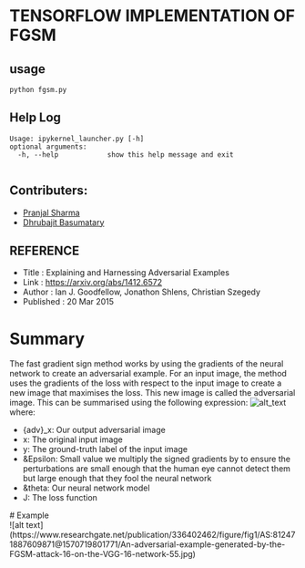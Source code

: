# TENSORFLOW IMPLEMENTATION OF FGSM

## usage
```
python fgsm.py
```
## Help Log
```
Usage: ipykernel_launcher.py [-h]
optional arguments:
  -h, --help            show this help message and exit
  
```                        
## Contributers:
- [Pranjal Sharma](https://github.com/sppsps)
- [Dhrubajit Basumatary](https://github.com/dhruvz9)

## REFERENCE
 - Title : Explaining and Harnessing Adversarial Examples <br />
 - Link : https://arxiv.org/abs/1412.6572 <br />
 - Author : Ian J. Goodfellow, Jonathon Shlens, Christian Szegedy <br />
 - Published : 20 Mar 2015  <br />
 
 # Summary
 The fast gradient sign method works by using the gradients of the neural network to create an adversarial example. For an input image, the method uses the gradients of the loss with respect to the input image to create a new image that maximises the loss. This new image is called the adversarial image. This can be summarised using the following expression:
 ![alt_text](https://www.pyimagesearch.com/wp-content/uploads/2021/02/fgsm_equation.png)<br>
 where:
 <ul>
  <li> {adv}_x: Our output adversarial image</li>
  <li>  x: The original input image</li>
  <li> y: The ground-truth label of the input image</li>
   <li> &Epsilon: Small value we multiply the signed gradients by to ensure the perturbations are small enough that the human eye cannot detect them but large enough that they fool the neural network</li>
  <li> &theta: Our neural network model</li>
  <li> J: The loss function</li>
 </ul>
 # Example <br>
 ![alt text](https://www.researchgate.net/publication/336402462/figure/fig1/AS:812471887609871@1570719801771/An-adversarial-example-generated-by-the-FGSM-attack-16-on-the-VGG-16-network-55.jpg)
